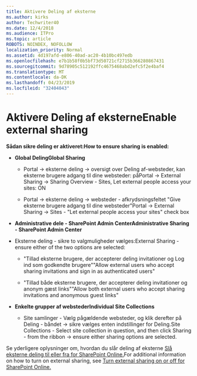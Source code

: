 ```yaml
---
title: Aktivere Deling af eksterne
ms.author: kirks
author: Techwriter40
ms.date: 12/4/2018
ms.audience: ITPro
ms.topic: article
ROBOTS: NOINDEX, NOFOLLOW
localization_priority: Normal
ms.assetid: 4d197afd-e806-40ad-ac20-4b10bc497edb
ms.openlocfilehash: e7b1b58f0b5bf73d50721cf2715b366280867431
ms.sourcegitcommit: 9d78905c512192ffc4675468abd2efc5f2e4baf4
ms.translationtype: MT
ms.contentlocale: da-DK
ms.lasthandoff: 04/23/2019
ms.locfileid: "32404043"
---
```

# <a name="enable-external-sharing"></a><span data-ttu-id="4e16a-102">Aktivere Deling af eksterne</span><span class="sxs-lookup"><span data-stu-id="4e16a-102">Enable external sharing</span></span>

 <span data-ttu-id="4e16a-103">**Sådan sikre deling er aktiveret:**</span><span class="sxs-lookup"><span data-stu-id="4e16a-103">**How to ensure sharing is enabled:**</span></span>
  
- <span data-ttu-id="4e16a-104">**Global Deling**</span><span class="sxs-lookup"><span data-stu-id="4e16a-104">**Global Sharing**</span></span>
    
  - <span data-ttu-id="4e16a-105">Portal -\> eksterne deling -\> oversigt over Deling af-websteder, kan eksterne brugere adgang til dine websteder: på</span><span class="sxs-lookup"><span data-stu-id="4e16a-105">Portal -\> External Sharing -\> Sharing Overview - Sites, Let external people access your sites: ON</span></span>
    
  - <span data-ttu-id="4e16a-106">Portal -\> eksterne deling -\> websteder - afkrydsningsfeltet "Give eksterne brugere adgang til dine websteder"</span><span class="sxs-lookup"><span data-stu-id="4e16a-106">Portal -\> External Sharing -\> Sites - "Let external people access your sites" check box</span></span>
    
- <span data-ttu-id="4e16a-107">**Administrative dele - SharePoint Admin Center**</span><span class="sxs-lookup"><span data-stu-id="4e16a-107">**Administrative Sharing - SharePoint Admin Center**</span></span>
    
- <span data-ttu-id="4e16a-108">Eksterne deling - sikre to valgmuligheder vælges:</span><span class="sxs-lookup"><span data-stu-id="4e16a-108">External Sharing - ensure either of the two options are selected:</span></span>
    
  - <span data-ttu-id="4e16a-109">"Tillad eksterne brugere, der accepterer deling invitationer og Log ind som godkendte brugere"</span><span class="sxs-lookup"><span data-stu-id="4e16a-109">"Allow external users who accept sharing invitations and sign in as authenticated users"</span></span>
    
  - <span data-ttu-id="4e16a-110">"Tillad både eksterne brugere, der accepterer deling invitationer og anonym gæst links"</span><span class="sxs-lookup"><span data-stu-id="4e16a-110">"Allow both external users who accept sharing invitations and anonymous guest links"</span></span>
    
- <span data-ttu-id="4e16a-111">**Enkelte grupper af websteder**</span><span class="sxs-lookup"><span data-stu-id="4e16a-111">**Individual Site Collections**</span></span>
    
  - <span data-ttu-id="4e16a-112">Site samlinger - Vælg pågældende websteder, og klik derefter på Deling - båndet -\> sikre vælges enten indstillinger for Deling.</span><span class="sxs-lookup"><span data-stu-id="4e16a-112">Site Collections - Select site collection in question, and then click Sharing - from the ribbon -\> ensure either sharing options are selected.</span></span>
    
<span data-ttu-id="4e16a-113">Se yderligere oplysninger om, hvordan du slår deling af eksterne [Slå eksterne deling til eller fra for SharePoint Online.](https://go.microsoft.com/fwlink/?linkid=2047681&amp;clcid=0x409)</span><span class="sxs-lookup"><span data-stu-id="4e16a-113">For additional information on how to turn on external sharing, see [Turn external sharing on or off for SharePoint Online.](https://go.microsoft.com/fwlink/?linkid=2047681&amp;clcid=0x409)</span></span>
  

